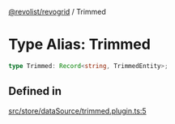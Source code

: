 [@revolist/revogrid](README.md) / Trimmed

# Type Alias: Trimmed

```ts
type Trimmed: Record<string, TrimmedEntity>;
```

## Defined in

[src/store/dataSource/trimmed.plugin.ts:5](https://github.com/revolist/revogrid/blob/3fee8276dedac5f7aa7fa43a0495db32609daeca/src/store/dataSource/trimmed.plugin.ts#L5)
